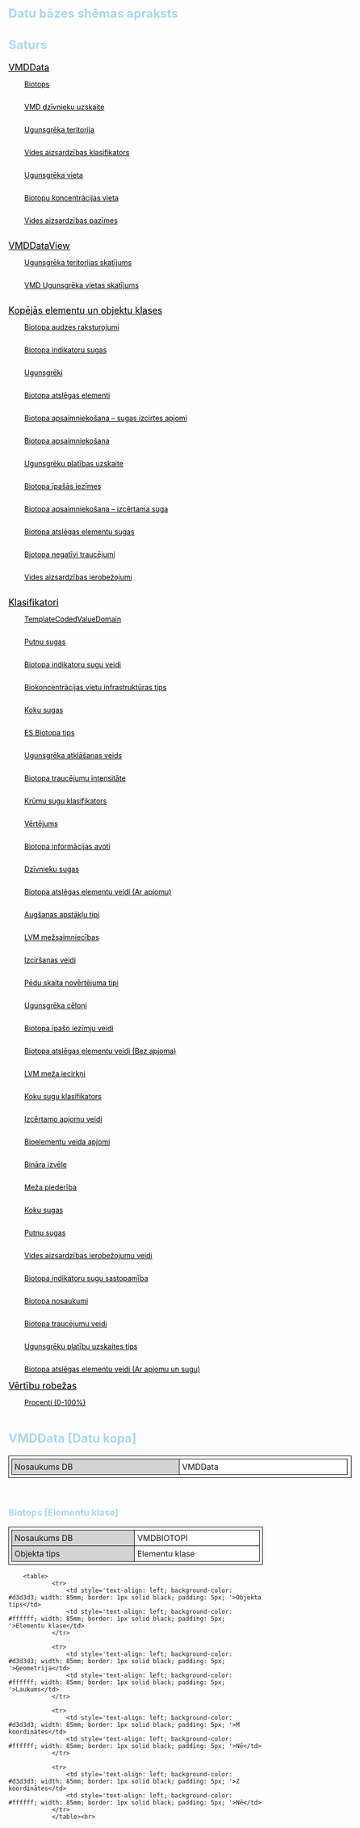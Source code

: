 <div class="container">
        <h1 style='color: lightblue; font-size: 24px; text-align: left; '> Datu bāzes shēmas apraksts
                        </h1>
                        <h2 style='color: lightblue; font-size: 24px; text-align: left; '> Saturs
                        </h2>
                        <div id="table-of-contents">
                        <div class="toc_entry" ><a style='color: black; font-size: 18px; text-align: left; ' href="#VMDData">VMDData</a></div><div class="toc_entry" style= 'width: 100%; display: flex; flex-direction: row; align-items: center; '><p style='color: black; font-size: 14px; text-align: left; white-space: pre; '>&#9</p><a style='color: black; font-size: 14px; text-align: left; white-space: pre; ' href="#VMDBIOTOPI">Biotops</a></div><div class="toc_entry" style= 'width: 100%; display: flex; flex-direction: row; align-items: center; '><p style='color: black; font-size: 14px; text-align: left; white-space: pre; '>&#9</p><a style='color: black; font-size: 14px; text-align: left; white-space: pre; ' href="#VMDAnimalCount">VMD dzīvnieku uzskaite</a></div><div class="toc_entry" style= 'width: 100%; display: flex; flex-direction: row; align-items: center; '><p style='color: black; font-size: 14px; text-align: left; white-space: pre; '>&#9</p><a style='color: black; font-size: 14px; text-align: left; white-space: pre; ' href="#VMDUGUNSGREKPOLY">Ugunsgrēka teritorija</a></div><div class="toc_entry" style= 'width: 100%; display: flex; flex-direction: row; align-items: center; '><p style='color: black; font-size: 14px; text-align: left; white-space: pre; '>&#9</p><a style='color: black; font-size: 14px; text-align: left; white-space: pre; ' href="#VMDVAKLASIFIKATORS">Vides aizsardzības klasifikators</a></div><div class="toc_entry" style= 'width: 100%; display: flex; flex-direction: row; align-items: center; '><p style='color: black; font-size: 14px; text-align: left; white-space: pre; '>&#9</p><a style='color: black; font-size: 14px; text-align: left; white-space: pre; ' href="#VMDUGUNSGREKPOINT">Ugunsgrēka vieta</a></div><div class="toc_entry" style= 'width: 100%; display: flex; flex-direction: row; align-items: center; '><p style='color: black; font-size: 14px; text-align: left; white-space: pre; '>&#9</p><a style='color: black; font-size: 14px; text-align: left; white-space: pre; ' href="#VMDBIOKONCENTRACIJA">Biotopu koncentrācijas vieta</a></div><div class="toc_entry" style= 'width: 100%; display: flex; flex-direction: row; align-items: center; '><p style='color: black; font-size: 14px; text-align: left; white-space: pre; '>&#9</p><a style='color: black; font-size: 14px; text-align: left; white-space: pre; ' href="#VMDVAPAZIMES">Vides aizsardzības pazīmes</a></div> <br><div class="toc_entry" ><a style='color: black; font-size: 18px; text-align: left; ' href="#VMDDataView">VMDDataView</a></div><div class="toc_entry" style= 'width: 100%; display: flex; flex-direction: row; align-items: center; '><p style='color: black; font-size: 14px; text-align: left; white-space: pre; '>&#9</p><a style='color: black; font-size: 14px; text-align: left; white-space: pre; ' href="#VMDUGUNSGREKPOLYVIEW">Ugunsgrēka teritorijas skatījums</a></div><div class="toc_entry" style= 'width: 100%; display: flex; flex-direction: row; align-items: center; '><p style='color: black; font-size: 14px; text-align: left; white-space: pre; '>&#9</p><a style='color: black; font-size: 14px; text-align: left; white-space: pre; ' href="#VMDUGUNSGREKPOINTVIEW">VMD Ugunsgrēka vietas skatījums</a></div> <br><div class="toc_entry"><a href="#common_classes" style='color: black; font-size: 18px; text-align: left; '> Kopējās elementu un objektu klases</a></div><div class="toc_entry" style= 'width: 100%; display: flex; flex-direction: row; align-items: center; '><p style='color: black; font-size: 14px; text-align: left; white-space: pre; '>&#9</p><a style='color: black; font-size: 14px; text-align: left; white-space: pre; ' href="#VMDBIOAUDZESRAKSTUROJUM">Biotopa audzes raksturojumi</a></div><div class="toc_entry" style= 'width: 100%; display: flex; flex-direction: row; align-items: center; '><p style='color: black; font-size: 14px; text-align: left; white-space: pre; '>&#9</p><a style='color: black; font-size: 14px; text-align: left; white-space: pre; ' href="#VMDBIOINDIKATORUSUGAS">Biotopa indikatoru sugas</a></div><div class="toc_entry" style= 'width: 100%; display: flex; flex-direction: row; align-items: center; '><p style='color: black; font-size: 14px; text-align: left; white-space: pre; '>&#9</p><a style='color: black; font-size: 14px; text-align: left; white-space: pre; ' href="#VMDUGUNSGREKI">Ugunsgrēki</a></div><div class="toc_entry" style= 'width: 100%; display: flex; flex-direction: row; align-items: center; '><p style='color: black; font-size: 14px; text-align: left; white-space: pre; '>&#9</p><a style='color: black; font-size: 14px; text-align: left; white-space: pre; ' href="#VMDBIOATSLEGASELEMENTI">Biotopa atslēgas elementi</a></div><div class="toc_entry" style= 'width: 100%; display: flex; flex-direction: row; align-items: center; '><p style='color: black; font-size: 14px; text-align: left; white-space: pre; '>&#9</p><a style='color: black; font-size: 14px; text-align: left; white-space: pre; ' href="#VMDBIOIZCERTAMIAPJOMI">Biotopa apsaimniekošana – sugas izcirtes apjomi</a></div><div class="toc_entry" style= 'width: 100%; display: flex; flex-direction: row; align-items: center; '><p style='color: black; font-size: 14px; text-align: left; white-space: pre; '>&#9</p><a style='color: black; font-size: 14px; text-align: left; white-space: pre; ' href="#VMDBIOAPSAIMNIEKOSANA">Biotopa apsaimniekošana</a></div><div class="toc_entry" style= 'width: 100%; display: flex; flex-direction: row; align-items: center; '><p style='color: black; font-size: 14px; text-align: left; white-space: pre; '>&#9</p><a style='color: black; font-size: 14px; text-align: left; white-space: pre; ' href="#VMDUGUNSPLATIBAS">Ugunsgrēku platības uzskaite</a></div><div class="toc_entry" style= 'width: 100%; display: flex; flex-direction: row; align-items: center; '><p style='color: black; font-size: 14px; text-align: left; white-space: pre; '>&#9</p><a style='color: black; font-size: 14px; text-align: left; white-space: pre; ' href="#VMDBIOIEZIMES">Biotopa īpašās iezīmes</a></div><div class="toc_entry" style= 'width: 100%; display: flex; flex-direction: row; align-items: center; '><p style='color: black; font-size: 14px; text-align: left; white-space: pre; '>&#9</p><a style='color: black; font-size: 14px; text-align: left; white-space: pre; ' href="#VMDBIOIZCERTAMASUGA">Biotopa apsaimniekošana – izcērtama suga</a></div><div class="toc_entry" style= 'width: 100%; display: flex; flex-direction: row; align-items: center; '><p style='color: black; font-size: 14px; text-align: left; white-space: pre; '>&#9</p><a style='color: black; font-size: 14px; text-align: left; white-space: pre; ' href="#VMDBIOELEMENTASUGAS">Biotopa atslēgas elementu sugas</a></div><div class="toc_entry" style= 'width: 100%; display: flex; flex-direction: row; align-items: center; '><p style='color: black; font-size: 14px; text-align: left; white-space: pre; '>&#9</p><a style='color: black; font-size: 14px; text-align: left; white-space: pre; ' href="#VMDBIONEGATIVITRAUC">Biotopa negatīvi traucējumi</a></div><div class="toc_entry" style= 'width: 100%; display: flex; flex-direction: row; align-items: center; '><p style='color: black; font-size: 14px; text-align: left; white-space: pre; '>&#9</p><a style='color: black; font-size: 14px; text-align: left; white-space: pre; ' href="#VMDVAIEROBEZOJUMI">Vides aizsardzības ierobežojumi</a></div><br><div class="toc_entry"><a href="#cvd" style='color: black; font-size: 18px; text-align: left; '> Klasifikatori</a></div><div class="toc_entry" style= 'width: 100%; display: flex; flex-direction: row; align-items: center; '><p style='color: black; font-size: 14px; text-align: left; white-space: pre; '>&#9</p><a style='color: black; font-size: 14px; text-align: left; white-space: pre; ' href="#TemplateCodedValueDomain">TemplateCodedValueDomain</a></div><div class="toc_entry" style= 'width: 100%; display: flex; flex-direction: row; align-items: center; '><p style='color: black; font-size: 14px; text-align: left; white-space: pre; '>&#9</p><a style='color: black; font-size: 14px; text-align: left; white-space: pre; ' href="#VMD_012_SugasVeids">Putnu sugas</a></div><div class="toc_entry" style= 'width: 100%; display: flex; flex-direction: row; align-items: center; '><p style='color: black; font-size: 14px; text-align: left; white-space: pre; '>&#9</p><a style='color: black; font-size: 14px; text-align: left; white-space: pre; ' href="#VMD_020_Biosugu_veidi">Biotopa indikatoru sugu veidi</a></div><div class="toc_entry" style= 'width: 100%; display: flex; flex-direction: row; align-items: center; '><p style='color: black; font-size: 14px; text-align: left; white-space: pre; '>&#9</p><a style='color: black; font-size: 14px; text-align: left; white-space: pre; ' href="#VMD_081_BioKoncentracija_Infrastruktura">Biokoncentrācijas vietu infrastruktūras tips</a></div><div class="toc_entry" style= 'width: 100%; display: flex; flex-direction: row; align-items: center; '><p style='color: black; font-size: 14px; text-align: left; white-space: pre; '>&#9</p><a style='color: black; font-size: 14px; text-align: left; white-space: pre; ' href="#VMD_180_Koku_Sugas">Koku sugas</a></div><div class="toc_entry" style= 'width: 100%; display: flex; flex-direction: row; align-items: center; '><p style='color: black; font-size: 14px; text-align: left; white-space: pre; '>&#9</p><a style='color: black; font-size: 14px; text-align: left; white-space: pre; ' href="#VMD_070_Biotopi_ES">ES Biotopa tips</a></div><div class="toc_entry" style= 'width: 100%; display: flex; flex-direction: row; align-items: center; '><p style='color: black; font-size: 14px; text-align: left; white-space: pre; '>&#9</p><a style='color: black; font-size: 14px; text-align: left; white-space: pre; ' href="#VMD_093_UgunsAtklType">Ugunsgrēka atklāšanas veids</a></div><div class="toc_entry" style= 'width: 100%; display: flex; flex-direction: row; align-items: center; '><p style='color: black; font-size: 14px; text-align: left; white-space: pre; '>&#9</p><a style='color: black; font-size: 14px; text-align: left; white-space: pre; ' href="#VMD_041_BioTraucējumu_Intensitate">Biotopa traucējumu intensitāte</a></div><div class="toc_entry" style= 'width: 100%; display: flex; flex-direction: row; align-items: center; '><p style='color: black; font-size: 14px; text-align: left; white-space: pre; '>&#9</p><a style='color: black; font-size: 14px; text-align: left; white-space: pre; ' href="#LVM_MEDUS_00003k_ShrubSpecies">Krūmu sugu klasifikators</a></div><div class="toc_entry" style= 'width: 100%; display: flex; flex-direction: row; align-items: center; '><p style='color: black; font-size: 14px; text-align: left; white-space: pre; '>&#9</p><a style='color: black; font-size: 14px; text-align: left; white-space: pre; ' href="#VMD_080_Vertejums">Vērtējums</a></div><div class="toc_entry" style= 'width: 100%; display: flex; flex-direction: row; align-items: center; '><p style='color: black; font-size: 14px; text-align: left; white-space: pre; '>&#9</p><a style='color: black; font-size: 14px; text-align: left; white-space: pre; ' href="#VMD_010_BioInfoAvoti">Biotopa informācijas avoti</a></div><div class="toc_entry" style= 'width: 100%; display: flex; flex-direction: row; align-items: center; '><p style='color: black; font-size: 14px; text-align: left; white-space: pre; '>&#9</p><a style='color: black; font-size: 14px; text-align: left; white-space: pre; ' href="#VMD_100_DzivnSugas">Dzīvnieku sugas</a></div><div class="toc_entry" style= 'width: 100%; display: flex; flex-direction: row; align-items: center; '><p style='color: black; font-size: 14px; text-align: left; white-space: pre; '>&#9</p><a style='color: black; font-size: 14px; text-align: left; white-space: pre; ' href="#VMD_031_Bioelementa_Veidi_II">Biotopa atslēgas elementu veidi (Ar apjomu)</a></div><div class="toc_entry" style= 'width: 100%; display: flex; flex-direction: row; align-items: center; '><p style='color: black; font-size: 14px; text-align: left; white-space: pre; '>&#9</p><a style='color: black; font-size: 14px; text-align: left; white-space: pre; ' href="#VMD_190_AAT">Augšanas apstākļu tipi</a></div><div class="toc_entry" style= 'width: 100%; display: flex; flex-direction: row; align-items: center; '><p style='color: black; font-size: 14px; text-align: left; white-space: pre; '>&#9</p><a style='color: black; font-size: 14px; text-align: left; white-space: pre; ' href="#LVM_00202_LVMForestry">LVM mežsaimniecības</a></div><div class="toc_entry" style= 'width: 100%; display: flex; flex-direction: row; align-items: center; '><p style='color: black; font-size: 14px; text-align: left; white-space: pre; '>&#9</p><a style='color: black; font-size: 14px; text-align: left; white-space: pre; ' href="#VMD_171_Bioizcertama_suga_Types">Izciršanas veidi</a></div><div class="toc_entry" style= 'width: 100%; display: flex; flex-direction: row; align-items: center; '><p style='color: black; font-size: 14px; text-align: left; white-space: pre; '>&#9</p><a style='color: black; font-size: 14px; text-align: left; white-space: pre; ' href="#VMD_120_PeduSkaitaTips">Pēdu skaita novērtējuma tipi</a></div><div class="toc_entry" style= 'width: 100%; display: flex; flex-direction: row; align-items: center; '><p style='color: black; font-size: 14px; text-align: left; white-space: pre; '>&#9</p><a style='color: black; font-size: 14px; text-align: left; white-space: pre; ' href="#VMD_090_Ugunsceloni">Ugunsgrēka cēloņi</a></div><div class="toc_entry" style= 'width: 100%; display: flex; flex-direction: row; align-items: center; '><p style='color: black; font-size: 14px; text-align: left; white-space: pre; '>&#9</p><a style='color: black; font-size: 14px; text-align: left; white-space: pre; ' href="#VMD_050_Bioiezīmju_veidi">Biotopa īpašo iezīmju veidi</a></div><div class="toc_entry" style= 'width: 100%; display: flex; flex-direction: row; align-items: center; '><p style='color: black; font-size: 14px; text-align: left; white-space: pre; '>&#9</p><a style='color: black; font-size: 14px; text-align: left; white-space: pre; ' href="#VMD_030_Bioelementa_Veidi_I">Biotopa atslēgas elementu veidi (Bez apjoma)</a></div><div class="toc_entry" style= 'width: 100%; display: flex; flex-direction: row; align-items: center; '><p style='color: black; font-size: 14px; text-align: left; white-space: pre; '>&#9</p><a style='color: black; font-size: 14px; text-align: left; white-space: pre; ' href="#LVM_00201_LVMDistricts">LVM meža iecirkņi</a></div><div class="toc_entry" style= 'width: 100%; display: flex; flex-direction: row; align-items: center; '><p style='color: black; font-size: 14px; text-align: left; white-space: pre; '>&#9</p><a style='color: black; font-size: 14px; text-align: left; white-space: pre; ' href="#LVM_MEDUS_00003_TreeSpecies">Koku sugu klasifikators</a></div><div class="toc_entry" style= 'width: 100%; display: flex; flex-direction: row; align-items: center; '><p style='color: black; font-size: 14px; text-align: left; white-space: pre; '>&#9</p><a style='color: black; font-size: 14px; text-align: left; white-space: pre; ' href="#VMD_170_Bioizcertami_apjomi_Types">Izcērtamo apjomu veidi</a></div><div class="toc_entry" style= 'width: 100%; display: flex; flex-direction: row; align-items: center; '><p style='color: black; font-size: 14px; text-align: left; white-space: pre; '>&#9</p><a style='color: black; font-size: 14px; text-align: left; white-space: pre; ' href="#VMD_035_Bioelementa_Veida_Apjoms">Bioelementu veida apjomi</a></div><div class="toc_entry" style= 'width: 100%; display: flex; flex-direction: row; align-items: center; '><p style='color: black; font-size: 14px; text-align: left; white-space: pre; '>&#9</p><a style='color: black; font-size: 14px; text-align: left; white-space: pre; ' href="#VMD_000_Boolean">Bināra izvēle</a></div><div class="toc_entry" style= 'width: 100%; display: flex; flex-direction: row; align-items: center; '><p style='color: black; font-size: 14px; text-align: left; white-space: pre; '>&#9</p><a style='color: black; font-size: 14px; text-align: left; white-space: pre; ' href="#VMD_091_Meza_piederiba">Meža piederība</a></div><div class="toc_entry" style= 'width: 100%; display: flex; flex-direction: row; align-items: center; '><p style='color: black; font-size: 14px; text-align: left; white-space: pre; '>&#9</p><a style='color: black; font-size: 14px; text-align: left; white-space: pre; ' href="#VMD_161_KokuSugas">Koku sugas</a></div><div class="toc_entry" style= 'width: 100%; display: flex; flex-direction: row; align-items: center; '><p style='color: black; font-size: 14px; text-align: left; white-space: pre; '>&#9</p><a style='color: black; font-size: 14px; text-align: left; white-space: pre; ' href="#VMD_013_StatussVeids">Putnu sugas</a></div><div class="toc_entry" style= 'width: 100%; display: flex; flex-direction: row; align-items: center; '><p style='color: black; font-size: 14px; text-align: left; white-space: pre; '>&#9</p><a style='color: black; font-size: 14px; text-align: left; white-space: pre; ' href="#VMD_150_VA_IerobezojumuVeidi">Vides aizsardzības ierobežojumu veidi</a></div><div class="toc_entry" style= 'width: 100%; display: flex; flex-direction: row; align-items: center; '><p style='color: black; font-size: 14px; text-align: left; white-space: pre; '>&#9</p><a style='color: black; font-size: 14px; text-align: left; white-space: pre; ' href="#VMD_021_BioSugu_Sastopamiba">Biotopa indikatoru sugu sastopamība</a></div><div class="toc_entry" style= 'width: 100%; display: flex; flex-direction: row; align-items: center; '><p style='color: black; font-size: 14px; text-align: left; white-space: pre; '>&#9</p><a style='color: black; font-size: 14px; text-align: left; white-space: pre; ' href="#VMD_011_Bionosaukumi">Biotopa nosaukumi</a></div><div class="toc_entry" style= 'width: 100%; display: flex; flex-direction: row; align-items: center; '><p style='color: black; font-size: 14px; text-align: left; white-space: pre; '>&#9</p><a style='color: black; font-size: 14px; text-align: left; white-space: pre; ' href="#VMD_040_BioTraucejumu_Veidi">Biotopa traucējumu veidi</a></div><div class="toc_entry" style= 'width: 100%; display: flex; flex-direction: row; align-items: center; '><p style='color: black; font-size: 14px; text-align: left; white-space: pre; '>&#9</p><a style='color: black; font-size: 14px; text-align: left; white-space: pre; ' href="#VMD_092_UgunsPlatType">Ugunsgrēku platību uzskaites tips</a></div><div class="toc_entry" style= 'width: 100%; display: flex; flex-direction: row; align-items: center; '><p style='color: black; font-size: 14px; text-align: left; white-space: pre; '>&#9</p><a style='color: black; font-size: 14px; text-align: left; white-space: pre; ' href="#VMD_032_Bioelementa_Veidi_III">Biotopa atslēgas elementu veidi (Ar apjomu un sugu)</a></div><div class="toc_entry"><a href="#range_domains" style='color: black; font-size: 18px; text-align: left; '> Vērtību robežas</a></div><div class="toc_entry" style= 'width: 100%; display: flex; flex-direction: row; align-items: center; '><p style='color: black; font-size: 14px; text-align: left; white-space: pre; '>&#9</p><a style='color: black; font-size: 14px; text-align: left; white-space: pre; ' href="#VMD_RD_Procenti">Procenti (0-100%)</a></div></div><h2 style='color: lightblue; font-size: 24px; text-align: left; ' id='VMDData'> VMDData [Datu kopa]
                        </h2>
            <table style='width: 180mm; border: 1px solid black; border-collapse: collapse; padding: 5px; '>
                <tr>
                    <td style='text-align: left; background-color: #d3d3d3; width: 85mm; border: 1px solid black; padding: 5px; '>Nosaukums DB</td>
                    <td style='text-align: left; background-color: #ffffff; width: 85mm; border: 1px solid black; padding: 5px; '>VMDData</td>
                </tr>
            </table>
            <br>
            <h3 style='color: lightblue; font-size: 18px; text-align: left; ' id='VMDBIOTOPI'> Biotops [Elementu klase]</h3>
        <table style='border: 1px solid black; border-collapse: collapse; padding: 5px; '>    
                <tr>
                    <td style='text-align: left; background-color: #d3d3d3; width: 85mm; border: 1px solid black; padding: 5px; '>Nosaukums DB</td>
                    <td style='text-align: left; background-color: #ffffff; width: 85mm; border: 1px solid black; padding: 5px; '>VMDBIOTOPI</td>
                </tr>
                <tr>
                    <td style='text-align: left; background-color: #d3d3d3; width: 85mm; border: 1px solid black; padding: 5px; '>Objekta tips</td>
                    <td style='text-align: left; background-color: #ffffff; width: 85mm; border: 1px solid black; padding: 5px; '>Elementu klase</td>
                </tr>
        </table>

        <table>
                <tr>
                    <td style='text-align: left; background-color: #d3d3d3; width: 85mm; border: 1px solid black; padding: 5px; '>Objekta tips</td>
                    <td style='text-align: left; background-color: #ffffff; width: 85mm; border: 1px solid black; padding: 5px; '>Elementu klase</td>
                </tr>
                
                <tr>
                    <td style='text-align: left; background-color: #d3d3d3; width: 85mm; border: 1px solid black; padding: 5px; '>Ģeometrija</td>
                    <td style='text-align: left; background-color: #ffffff; width: 85mm; border: 1px solid black; padding: 5px; '>Laukums</td>
                </tr>
                
                <tr>
                    <td style='text-align: left; background-color: #d3d3d3; width: 85mm; border: 1px solid black; padding: 5px; '>M koordinātes</td>
                    <td style='text-align: left; background-color: #ffffff; width: 85mm; border: 1px solid black; padding: 5px; '>Nē</td>
                </tr>
                
                <tr>
                    <td style='text-align: left; background-color: #d3d3d3; width: 85mm; border: 1px solid black; padding: 5px; '>Z koordinātes</td>
                    <td style='text-align: left; background-color: #ffffff; width: 85mm; border: 1px solid black; padding: 5px; '>Nē</td>
                </tr>
                </table><br>
  </div>
